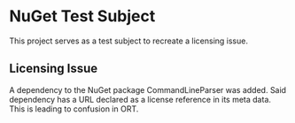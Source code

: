 # NuGet Test Subject

This project serves as a test subject to recreate a licensing issue.

## Licensing Issue

A dependency to the NuGet package CommandLineParser was added. Said dependency has a URL declared as a license reference in its meta data. This is leading to confusion in ORT.
